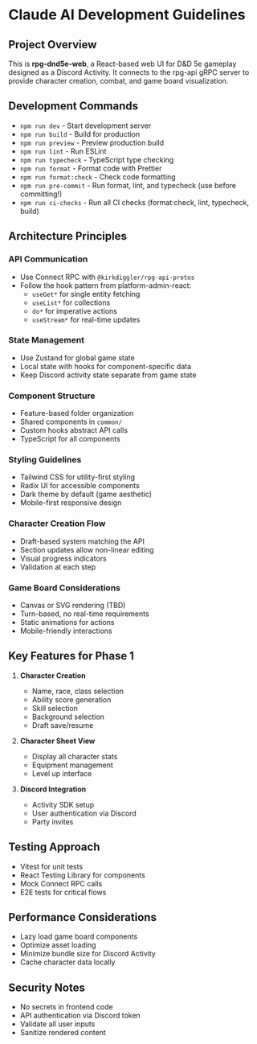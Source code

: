 # Claude AI Development Guidelines

## Project Overview

This is **rpg-dnd5e-web**, a React-based web UI for D&D 5e gameplay designed as a Discord Activity. It connects to the rpg-api gRPC server to provide character creation, combat, and game board visualization.

## Development Commands

- `npm run dev` - Start development server
- `npm run build` - Build for production
- `npm run preview` - Preview production build
- `npm run lint` - Run ESLint
- `npm run typecheck` - TypeScript type checking
- `npm run format` - Format code with Prettier
- `npm run format:check` - Check code formatting
- `npm run pre-commit` - Run format, lint, and typecheck (use before committing!)
- `npm run ci-checks` - Run all CI checks (format:check, lint, typecheck, build)

## Architecture Principles

### API Communication

- Use Connect RPC with `@kirkdiggler/rpg-api-protos`
- Follow the hook pattern from platform-admin-react:
  - `useGet*` for single entity fetching
  - `useList*` for collections
  - `do*` for imperative actions
  - `useStream*` for real-time updates

### State Management

- Use Zustand for global game state
- Local state with hooks for component-specific data
- Keep Discord activity state separate from game state

### Component Structure

- Feature-based folder organization
- Shared components in `common/`
- Custom hooks abstract API calls
- TypeScript for all components

### Styling Guidelines

- Tailwind CSS for utility-first styling
- Radix UI for accessible components
- Dark theme by default (game aesthetic)
- Mobile-first responsive design

### Character Creation Flow

- Draft-based system matching the API
- Section updates allow non-linear editing
- Visual progress indicators
- Validation at each step

### Game Board Considerations

- Canvas or SVG rendering (TBD)
- Turn-based, no real-time requirements
- Static animations for actions
- Mobile-friendly interactions

## Key Features for Phase 1

1. **Character Creation**
   - Name, race, class selection
   - Ability score generation
   - Skill selection
   - Background selection
   - Draft save/resume

2. **Character Sheet View**
   - Display all character stats
   - Equipment management
   - Level up interface

3. **Discord Integration**
   - Activity SDK setup
   - User authentication via Discord
   - Party invites

## Testing Approach

- Vitest for unit tests
- React Testing Library for components
- Mock Connect RPC calls
- E2E tests for critical flows

## Performance Considerations

- Lazy load game board components
- Optimize asset loading
- Minimize bundle size for Discord Activity
- Cache character data locally

## Security Notes

- No secrets in frontend code
- API authentication via Discord token
- Validate all user inputs
- Sanitize rendered content
